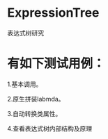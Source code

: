 # ExpressionTree
表达式树研究
<h1>有如下测试用例：</h1>
<p>1.基本调用。</p>
<p>2.原生拼装labmda。</p>
<p>3.自动转换类属性。</p>
<p>4.查看表达式树内部结构及原理</p>
